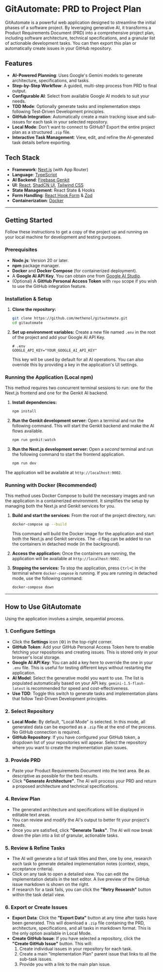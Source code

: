 # GitAutomate: PRD to Project Plan

GitAutomate is a powerful web application designed to streamline the initial phases of a software project. By leveraging generative AI, it transforms a Product Requirements Document (PRD) into a comprehensive project plan, including software architecture, technical specifications, and a granular list of actionable development tasks. You can then export this plan or automatically create issues in your GitHub repository.

## Features

- **AI-Powered Planning**: Uses Google's Gemini models to generate architecture, specifications, and tasks.
- **Step-by-Step Workflow**: A guided, multi-step process from PRD to final output.
- **Configurable AI**: Select from available Google AI models to suit your needs.
- **TDD Mode**: Optionally generate tasks and implementation steps following Test-Driven Development principles.
- **GitHub Integration**: Automatically create a main tracking issue and sub-issues for each task in your selected repository.
- **Local Mode**: Don't want to connect to GitHub? Export the entire project plan as a structured `.zip` file.
- **Interactive Task Management**: View, edit, and refine the AI-generated task details before exporting.

## Tech Stack

- **Framework**: [Next.js](https://nextjs.org/) (with App Router)
- **Language**: [TypeScript](https://www.typescriptlang.org/)
- **AI Backend**: [Firebase Genkit](https://firebase.google.com/docs/genkit)
- **UI**: [React](https://reactjs.org/), [ShadCN UI](https://ui.shadcn.com/), [Tailwind CSS](https://tailwindcss.com/)
- **State Management**: React State & Hooks
- **Form Handling**: [React Hook Form](https://react-hook-form.com/) & [Zod](https://zod.dev/)
- **Containerization**: [Docker](https://www.docker.com/)

---

## Getting Started

Follow these instructions to get a copy of the project up and running on your local machine for development and testing purposes.

### Prerequisites

- **Node.js**: Version 20 or later.
- **npm** package manager.
- **Docker** and **Docker Compose** (for containerized deployment).
- A **Google AI API Key**. You can obtain one from [Google AI Studio](https://aistudio.google.com/app/apikey).
- (Optional) A **GitHub Personal Access Token** with `repo` scope if you wish to use the GitHub integration feature.

### Installation & Setup

1.  **Clone the repository:**
    ```bash
    git clone https://github.com/methenol/gitautomate.git
    cd gitautomate
    ```

2.  **Set up environment variables:**
    Create a new file named `.env` in the root of the project and add your Google AI API Key.

    ```dotenv
    # .env
    GOOGLE_API_KEY="YOUR_GOOGLE_AI_API_KEY"
    ```
    This key will be used by default for all AI operations. You can also override this by providing a key in the application's UI settings.

### Running the Application (Local npm)

This method requires two concurrent terminal sessions to run: one for the Next.js frontend and one for the Genkit AI backend.

1.  **Install dependencies:**
    ```bash
    npm install
    ```

2.  **Run the Genkit development server:**
    Open a terminal and run the following command. This will start the Genkit backend and make the AI flows available.

    ```bash
    npm run genkit:watch
    ```

3.  **Run the Next.js development server:**
    Open a *second* terminal and run the following command to start the frontend application.

    ```bash
    npm run dev
    ```

The application will be available at `http://localhost:9002`.

### Running with Docker (Recommended)

This method uses Docker Compose to build the necessary images and run the application in a containerized environment. It simplifies the setup by managing both the Next.js and Genkit services for you.

1.  **Build and start the services:**
    From the root of the project directory, run:
    ```bash
    docker-compose up --build
    ```
    This command will build the Docker image for the application and start both the Next.js and Genkit services. The `-d` flag can be added to run the containers in detached mode (in the background).

2.  **Access the application:**
    Once the containers are running, the application will be available at `http://localhost:9002`.

3.  **Stopping the services:**
    To stop the application, press `Ctrl+C` in the terminal where `docker-compose` is running. If you are running in detached mode, use the following command:
    ```bash
    docker-compose down
    ```

---

## How to Use GitAutomate

Using the application involves a simple, sequential process.

### 1. Configure Settings

- Click the **Settings** icon (⚙️) in the top-right corner.
- **GitHub Token**: Add your GitHub Personal Access Token here to enable fetching your repositories and creating issues. This is stored only in your browser's local storage.
- **Google AI API Key**: You can add a key here to override the one in your `.env` file. This is useful for testing different keys without restarting the application.
- **AI Model**: Select the generative model you want to use. The list is populated automatically based on your API key. `gemini-1.5-flash-latest` is recommended for speed and cost-effectiveness.
- **Use TDD**: Toggle this switch to generate tasks and implementation plans that follow Test-Driven Development principles.

### 2. Select Repository

- **Local Mode**: By default, "Local Mode" is selected. In this mode, all generated data can be exported as a `.zip` file at the end of the process. No GitHub connection is required.
- **GitHub Repository**: If you have configured your GitHub token, a dropdown list of your repositories will appear. Select the repository where you want to create the implementation plan issues.

### 3. Provide PRD

- Paste your Product Requirements Document into the text area. Be as descriptive as possible for the best results.
- Click **"Generate Architecture"**. The AI will process your PRD and return a proposed architecture and technical specifications.

### 4. Review Plan

- The generated architecture and specifications will be displayed in editable text areas.
- You can review and modify the AI's output to better fit your project's needs.
- Once you are satisfied, click **"Generate Tasks"**. The AI will now break down the plan into a list of granular, actionable tasks.

### 5. Review & Refine Tasks

- The AI will generate a list of task titles and then, one by one, research each task to generate detailed implementation notes (context, steps, acceptance criteria).
- Click on any task to open a detailed view. You can edit the implementation details in the text editor. A live preview of the GitHub issue markdown is shown on the right.
- If research for a task fails, you can click the **"Retry Research"** button within the task detail view.

### 6. Export or Create Issues

- **Export Data**: Click the **"Export Data"** button at any time after tasks have been generated. This will download a `.zip` file containing the PRD, architecture, specifications, and all tasks in markdown format. This is the only option available in Local Mode.
- **Create GitHub Issue**: If you have selected a repository, click the **"Create GitHub Issue"** button. This will:
    1. Create individual issues in your repository for each task.
    2. Create a main "Implementation Plan" parent issue that links to all the sub-task issues.
    3. Provide you with a link to the main plan issue.
